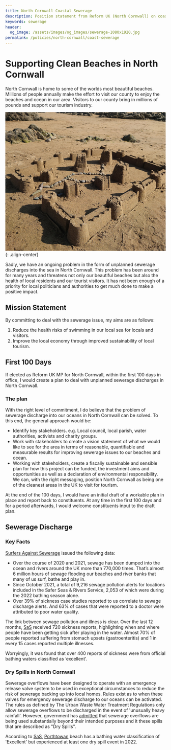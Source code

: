 ```yaml
---
title: North Cornwall Coastal Sewerage
description: Position statement from Reform UK (North Cornwall) on coastal sewerage.
keywords: sewerage
header:
  og_image: /assets/images/og_images/sewerage-1080x1920.jpg
permalink: /policies/north-cornwall/coast-sewerage
---
```

# Supporting Clean Beaches in North Cornwall

North Cornwall is home to some of the worlds most beautiful beaches.
Millions of people annually make the effort to visit our county to enjoy the beaches and ocean in our area.
Visitors to our county bring in millions of pounds and support our tourism industry.

![no to sewerage][sewerage]{: .align-center}

Sadly, we have an ongoing problem in the form of unplanned sewerage discharges into the sea in North Cornwall. This problem has been around for many years
and threatens not only our beautiful beaches but also the health of local residents and our tourist visitors.
It has not been enough of a priority for local politicians and authorities to get much done to make a positive impact.

## Mission Statement
By committing to deal with the sewerage issue, my aims are as follows:

1. Reduce the health risks of swimming in our local sea for locals and visitors.
2. Improve the local economy through improved sustainability of local tourism.

## First 100 Days
If elected as Reform UK MP for North Cornwall, within the first 100 days in office, I would create a plan
to deal with unplanned sewerage discharges in North Cornwall.

### The plan

With the right level of commitment, I do believe that the problem of sewerage discharge into our oceans in North Cornwall can be solved.
To this end, the general approach would be:

* Identify key stakeholders. e.g. Local council, local parish, water authorities, activists and charity groups.
* Work with stakeholders to create a vision statement of what we would like to see for the area in terms of
reasonable, quantifiable and measurable results for improving sewerage issues to our beaches and ocean.
* Working with stakeholders, create a fiscally sustainable and sensible plan for how this project can be funded,
the investment aims and opportunities as well as a declaration of environmental responsibility. We can, with
the right messaging, position North Cornwall as being one of the cleanest areas in the UK to visit for tourism.

At the end of the 100 days, I would have an initial draft of a workable plan in place and report back to constituents.
At any time in the first 100 days and for a period afterwards, I would welcome constituents input to the draft plan.

## Sewerage Discharge

### Key Facts

[Surfers Against Sewerage][1] issued the following data:

* Over the course of 2020 and 2021, sewage has been dumped into the ocean and rivers around the UK more than 770,000 times. That’s almost
6 million hours of sewage flooding our beaches and river banks that many of us surf, bathe and play in.
* Since October 2021, a total of 9,216 sewage pollution alerts for locations included in the Safer
Seas & Rivers Service, 2,053 of which were during the 2022 bathing season alone.
* Over 39% of sickness case studies reported to us correlate to sewage discharge alerts.
And 63% of cases that were reported to a doctor were attributed to poor water quality.

The link between sewage pollution and illness is clear.
Over the last 12 months, [SaS][1] received 720 sickness reports, highlighting when and where people have been getting sick after playing in the water.
Almost 70% of people reported suffering from stomach upsets (gastroenteritis) and 1 in every 15 cases reported multiple illnesses.

Worryingly, it was found that over 400 reports of sickness were from official bathing waters classified as ‘excellent’.

### Dry Spills in North Cornwall
Sewerage overflows have been designed to operate with an emergency release valve system to be used in exceptional circumstances
to reduce the risk of sewerage backing up into local homes. Rules exist as to when these valves for emergency sewerage discharge to our oceans can be activated.
The rules as defined by The Urban Waste Water Treatment Regulations only allow sewerage overflows to be discharged in the event of 'unusually heavy rainfall'.
However, government has [admitted][2] that sewerage overflows are being used substantially beyond their intended purposes and it these spills that are described as
"Dry Spills".

According to [SaS][1], [Porthtowan][4] beach has a bathing water classification of 'Excellent' but experienced at least one dry spill event in 2022.

[1]: https://www.sas.org.uk/
[2]: https://www.sas.org.uk/waterquality2022/sources/#src29
[3]: https://www.sas.org.uk/waterquality2022/dry-spills/dumping-sewage-when-its-dry/
[4]: http://porthtowanbeach.com/
[sewerage]: /assets/images/manifesto/sewerage-800x689.jpg "Beatiful Crooklets Beach - without sewerage"

